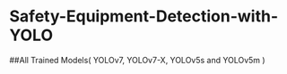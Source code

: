 # Safety-Equipment-Detection-with-YOLO
##All Trained Models( YOLOv7, YOLOv7-X, YOLOv5s and YOLOv5m )
